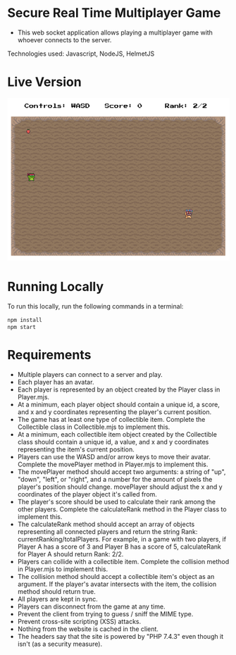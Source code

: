 # Secure Real Time Multiplayer Game

- This web socket application allows playing a multiplayer game with whoever connects to the server.

Technologies used: Javascript, NodeJS, HelmetJS

# Live Version

![image](./images/preview.png)

# Running Locally

To run this locally, run the following commands in a terminal:

```
npm install
npm start
```

# Requirements

- Multiple players can connect to a server and play.
- Each player has an avatar.
- Each player is represented by an object created by the Player class in Player.mjs.
- At a minimum, each player object should contain a unique id, a score, and x and y coordinates representing the player's current position.
- The game has at least one type of collectible item. Complete the Collectible class in Collectible.mjs to implement this.
- At a minimum, each collectible item object created by the Collectible class should contain a unique id, a value, and x and y coordinates representing the item's current position.
- Players can use the WASD and/or arrow keys to move their avatar. Complete the movePlayer method in Player.mjs to implement this.
- The movePlayer method should accept two arguments: a string of "up", "down", "left", or "right", and a number for the amount of pixels the player's position should change. movePlayer should adjust the x and y coordinates of the player object it's called from.
- The player's score should be used to calculate their rank among the other players. Complete the calculateRank method in the Player class to implement this.
- The calculateRank method should accept an array of objects representing all connected players and return the string Rank: currentRanking/totalPlayers. For example, in a game with two players, if Player A has a score of 3 and Player B has a score of 5, calculateRank for Player A should return Rank: 2/2.
- Players can collide with a collectible item. Complete the collision method in Player.mjs to implement this.
- The collision method should accept a collectible item's object as an argument. If the player's avatar intersects with the item, the collision method should return true.
- All players are kept in sync.
- Players can disconnect from the game at any time.
- Prevent the client from trying to guess / sniff the MIME type.
- Prevent cross-site scripting (XSS) attacks.
- Nothing from the website is cached in the client.
- The headers say that the site is powered by "PHP 7.4.3" even though it isn't (as a security measure).